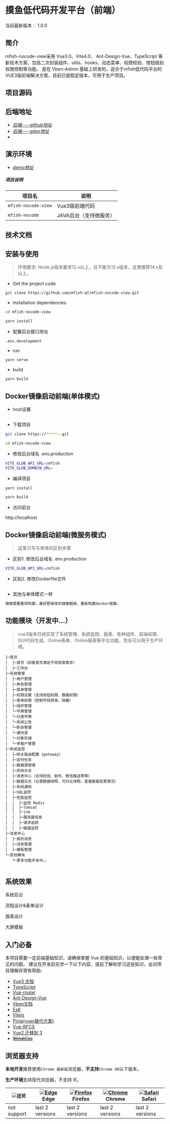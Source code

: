 摸鱼低代码开发平台（前端）
===============
当前最新版本： 1.0.0


## 简介
mfish-nocode-view采用 Vue3.0、Vite4.0、 Ant-Design-Vue、TypeScript 等新技术方案，包括二次封装组件、utils、hooks、动态菜单、权限校验、按钮级别权限控制等功能。
是在 Vben-Admin 基础上研发的，适合于mfish低代码平台的VUE3版前端解决方案，目前已是稳定版本，可用于生产项目。

##  项目源码

## 后端地址
* *[后端----github地址](https://github.com/mfish-qf/mfish-nocode)*
* *[后端----gitee地址](https://gitee.com/qiufeng9862/mfish-nocode)*
* 
## 演示环境
* *[demo地址](http://app.mfish.com.cn:11119)*

##### 项目说明

| 项目名                 | 说明                     | 
|---------------------|------------------------|
| `mfish-nocode-view` | Vue3版前端代码 | 
| `mfish-nocode`      | JAVA后台（支持微服务）        |  

## 技术文档


## 安装与使用


> 环境要求: Node.js版本要求12.x以上，且不能为13.x版本，这里推荐14.x及以上。


- Get the project code

```bash
git clone https://github.com/mfish-qf/mfish-nocode-view.git
```

- Installation dependencies

```bash
cd mfish-nocode-view

yarn install

```

- 配置后台接口地址
```bash
.env.development
```

- run

```bash
yarn serve
```


- build

```bash
yarn build
```


## Docker镜像启动前端(单体模式)

- host设置

```bash

```


- 下载项目

```bash
git clone https://*****-.git

cd mfish-nocode-view

```
- 修改后台域名
  .env.production

```bash
VITE_GLOB_API_URL=/mfish
VITE_GLOB_DOMAIN_URL=
```


- 编译项目

```bash
yarn install

yarn build
```


- 访问前台

http://localhost

## Docker镜像启动前端(微服务模式)
> 这里只写与单体的区别步骤

-  区别1. 修改后台域名
   .env.production

```bash
VITE_GLOB_API_URL=/mfish
```


- 区别2. 修改Dockerfile文件

```bash

```

-  其他与单体模式一样

```bash
镜像需要重现构建，最好把单体的镜像删掉，重新构建docker镜像。
```


## 功能模块（开发中...）
> vue3版本已经实现了系统管理、系统监控、报表、各种组件、前端权限、GUI代码生成、Online表单、Online报表等平台功能，完全可以用于生产环境。

```
├─首页
│  ├─首页（四套首页满足不同场景需求）
│  ├─工作台
├─系统管理
│  ├─用户管理
│  ├─角色管理
│  ├─菜单管理
│  ├─权限设置（支持按钮权限、数据权限）
│  ├─表单权限（控制字段禁用、隐藏）
│  ├─组织管理
│  └─字典管理
│  └─分类字典
│  └─系统公告
│  └─职务管理
│  └─通讯录
│  └─对象存储
│  └─多租户管理
├─系统监控
│  ├─网关路由配置（gateway）
│  ├─定时任务
│  ├─数据源管理
│  ├─系统日志
│  ├─消息中心（支持短信、邮件、微信推送等等）
│  ├─数据日志（记录数据快照，可对比快照，查看数据变更情况）
│  ├─系统通知
│  ├─SQL监控
│  ├─性能监控
│  │  ├─监控 Redis
│  │  ├─Tomcat
│  │  ├─jvm
│  │  ├─服务器信息
│  │  ├─请求追踪
│  │  ├─磁盘监控
├─消息中心
│  ├─我的消息
│  ├─消息管理
│  ├─模板管理
└─其他模块 
   └─更多功能开发中。。 
   
```

##   系统效果
系统后台

流程设计&表单设计

报表设计

大屏模板




## 入门必备

本项目需要一定前端基础知识，请确保掌握 Vue 的基础知识，以便能处理一些常见的问题。 建议在开发前先学一下以下内容，提前了解和学习这些知识，会对项目理解非常有帮助:

*   [Vue3 文档](https://v3.vuejs.org/)
*   [TypeScript](https://www.typescriptlang.org/)
*   [Vue-router](https://next.router.vuejs.org/)
*   [Ant-Design-Vue](https://2x.antdv.com/docs/vue/introduce-cn/)
*   [Vben文档](https://doc.vvbin.cn/)
*   [Es6](https://es6.ruanyifeng.com/)
*   [Vitejs](https://vitejs.dev/)
*   [Pinia(vuex替代方案)](https://pinia.esm.dev/introduction.html)
*   [Vue-RFCS](https://github.com/vuejs/rfcs)
*   [Vue2 迁移到 3](https://v3.vuejs.org/guide/migration/introduction.html)
*   [~~WindiCss~~](https://windicss.netlify.app/)


##   浏览器支持

**本地开发**推荐使用`Chrome 最新版`浏览器，**不支持**`Chrome 80`以下版本。

**生产环境**支持现代浏览器，不支持 IE。

| [![IE](https://raw.githubusercontent.com/alrra/browser-logos/master/src/archive/internet-explorer_9-11/internet-explorer_9-11_48x48.png)](http://godban.github.io/browsers-support-badges/)IE | [![ Edge](https://raw.githubusercontent.com/alrra/browser-logos/master/src/edge/edge_48x48.png)](http://godban.github.io/browsers-support-badges/)Edge | [![Firefox](https://raw.githubusercontent.com/alrra/browser-logos/master/src/firefox/firefox_48x48.png)](http://godban.github.io/browsers-support-badges/)Firefox | [![Chrome](https://raw.githubusercontent.com/alrra/browser-logos/master/src/chrome/chrome_48x48.png)](http://godban.github.io/browsers-support-badges/)Chrome | [![Safari](https://raw.githubusercontent.com/alrra/browser-logos/master/src/safari/safari_48x48.png)](http://godban.github.io/browsers-support-badges/)Safari |
| --- | --- | --- | --- | --- |
| not support | last 2 versions | last 2 versions | last 2 versions | last 2 versions |
